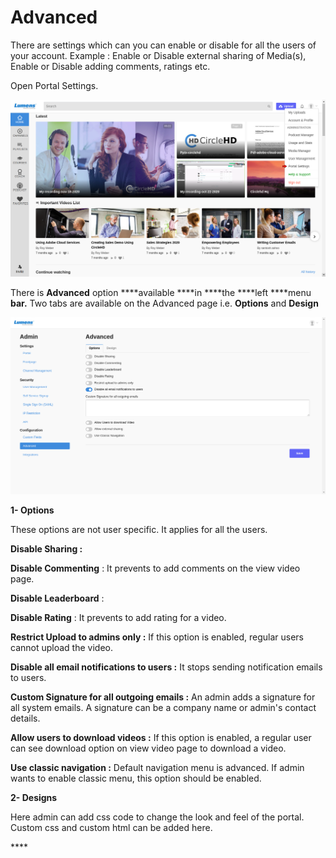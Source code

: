 # Advanced

There are settings which can you can enable or disable for all the users of your account. Example : Enable or Disable external sharing of Media\(s\), Enable or Disable adding comments, ratings etc.

Open Portal Settings.

![](../.gitbook/assets/portal-settings.png)

There is **Advanced** option ****available ****in ****the ****left ****menu ****bar**.** Two tabs are available on the Advanced page i.e. **Options** and **Design**

![](../.gitbook/assets/advanced1.png)

**1- Options**

These options are not user specific. It applies for all the users.

**Disable Sharing :** 

**Disable Commenting** : It prevents to add comments on the view video page.

**Disable Leaderboard** : 

**Disable Rating** : It prevents to add rating for a video.

**Restrict Upload to admins only :** If this option is enabled, regular users cannot upload the video.

**Disable all email notifications to users :** It stops sending notification emails to users.

**Custom Signature for all outgoing emails :** An admin adds a signature for all system emails. A signature can be a company name or admin's contact details.

**Allow users to download videos :** If this option is enabled, a regular user can see download option on view video page to download a video.

**Use classic navigation :** Default navigation menu is advanced. If admin wants to enable classic menu, this option should be enabled. 

**2- Designs**

Here admin can add css code to change the look and feel of the portal. Custom css and custom html can be added here.

\*\*\*\*

